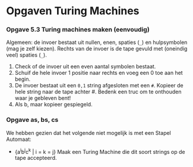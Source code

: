 # Opgaven Turing Machines

### Opgave 5.3 Turing machines maken (eenvoudig)
Algemeen: de invoer bestaat uit nullen, enen, spaties (```_```) en hulpsymbolen (mag je zelf kiezen). 
Rechts van de invoer is de tape gevuld met (oneindig veel) spaties (```_```).

1. Check of de invoer uit een even aantal symbolen bestaat.
2. Schuif de hele invoer 1 positie naar rechts en voeg een 0 toe aan het begin.
3. De invoer bestaat uit een ```0,1``` string afgesloten met een ```#```. Kopieer de hele string naar de tape
achter #. Bedenk een truc om te onthouden waar je gebleven bent!
4. Als b, maar kopieer gespiegeld.

### Opgave as, bs, cs
We hebben gezien dat het volgende niet mogelijk is met een Stapel Automaat: 
* {a<sup>i</sup>b<sup>j</sup>c<sup>k</sup> | i = k = j} Maak een Turing Machine die dit soort strings op de tape accepteerd.
